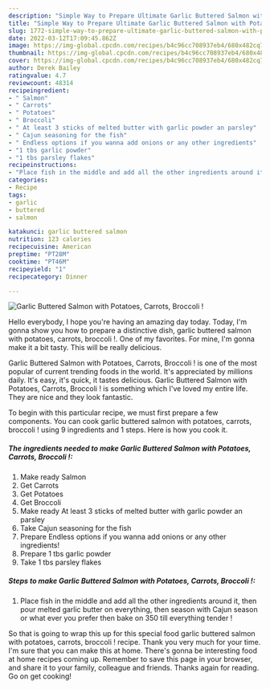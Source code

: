 ```yaml
---
description: "Simple Way to Prepare Ultimate Garlic Buttered Salmon with Potatoes, Carrots, Broccoli !"
title: "Simple Way to Prepare Ultimate Garlic Buttered Salmon with Potatoes, Carrots, Broccoli !"
slug: 1772-simple-way-to-prepare-ultimate-garlic-buttered-salmon-with-potatoes-carrots-broccoli
date: 2022-03-12T17:09:45.862Z
image: https://img-global.cpcdn.com/recipes/b4c96cc708937eb4/680x482cq70/garlic-buttered-salmon-with-potatoes-carrots-broccoli-recipe-main-photo.jpg
thumbnail: https://img-global.cpcdn.com/recipes/b4c96cc708937eb4/680x482cq70/garlic-buttered-salmon-with-potatoes-carrots-broccoli-recipe-main-photo.jpg
cover: https://img-global.cpcdn.com/recipes/b4c96cc708937eb4/680x482cq70/garlic-buttered-salmon-with-potatoes-carrots-broccoli-recipe-main-photo.jpg
author: Derek Bailey
ratingvalue: 4.7
reviewcount: 48314
recipeingredient:
- " Salmon"
- " Carrots"
- " Potatoes"
- " Broccoli"
- " At least 3 sticks of melted butter with garlic powder an parsley"
- " Cajun seasoning for the fish"
- " Endless options if you wanna add onions or any other ingredients"
- "1 tbs garlic powder"
- "1 tbs parsley flakes"
recipeinstructions:
- "Place fish in the middle and add all the other ingredients around it, then pour melted garlic butter on everything, then season with Cajun season or what ever you prefer then bake on 350 till everything tender !"
categories:
- Recipe
tags:
- garlic
- buttered
- salmon

katakunci: garlic buttered salmon 
nutrition: 123 calories
recipecuisine: American
preptime: "PT28M"
cooktime: "PT46M"
recipeyield: "1"
recipecategory: Dinner

---
```



![Garlic Buttered Salmon with Potatoes, Carrots, Broccoli !](https://img-global.cpcdn.com/recipes/b4c96cc708937eb4/680x482cq70/garlic-buttered-salmon-with-potatoes-carrots-broccoli-recipe-main-photo.jpg)

Hello everybody, I hope you're having an amazing day today. Today, I'm gonna show you how to prepare a distinctive dish, garlic buttered salmon with potatoes, carrots, broccoli !. One of my favorites. For mine, I'm gonna make it a bit tasty. This will be really delicious.



Garlic Buttered Salmon with Potatoes, Carrots, Broccoli ! is one of the most popular of current trending foods in the world. It's appreciated by millions daily. It's easy, it's quick, it tastes delicious. Garlic Buttered Salmon with Potatoes, Carrots, Broccoli ! is something which I've loved my entire life. They are nice and they look fantastic.


To begin with this particular recipe, we must first prepare a few components. You can cook garlic buttered salmon with potatoes, carrots, broccoli ! using 9 ingredients and 1 steps. Here is how you cook it.

<!--inarticleads1-->

##### The ingredients needed to make Garlic Buttered Salmon with Potatoes, Carrots, Broccoli !:

1. Make ready  Salmon
1. Get  Carrots
1. Get  Potatoes
1. Get  Broccoli
1. Make ready  At least 3 sticks of melted butter with garlic powder an parsley
1. Take  Cajun seasoning for the fish
1. Prepare  Endless options if you wanna add onions or any other ingredients!
1. Prepare 1 tbs garlic powder
1. Take 1 tbs parsley flakes




<!--inarticleads2-->

##### Steps to make Garlic Buttered Salmon with Potatoes, Carrots, Broccoli !:

1. Place fish in the middle and add all the other ingredients around it, then pour melted garlic butter on everything, then season with Cajun season or what ever you prefer then bake on 350 till everything tender !




So that is going to wrap this up for this special food garlic buttered salmon with potatoes, carrots, broccoli ! recipe. Thank you very much for your time. I'm sure that you can make this at home. There's gonna be interesting food at home recipes coming up. Remember to save this page in your browser, and share it to your family, colleague and friends. Thanks again for reading. Go on get cooking!
